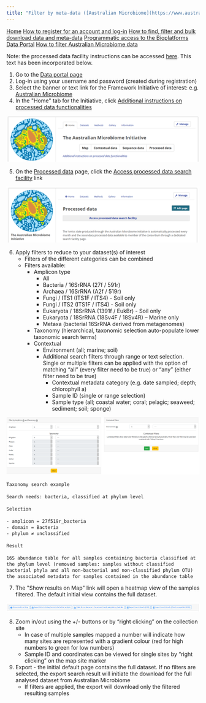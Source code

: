 ```yaml
---
title: "Filter by meta-data ([Australian Microbiome](https://www.australianmicrobiome.com/))"
---
```


<html>

<div class="sidenav">
  <a href="index.html">Home</a>
  <a href="registration_login.html">How to register for an account and log-in</a>
  <a href="find_filter_download.html">How to find, filter and bulk download data and meta-data</a>
  <a href="programmatic_access.html">Programmatic access to the Bioplatforms Data Portal</a>
  <a href="metadata_filter_ausmicrobiome.html">How to filter Australian Microbiome data</a>
</div>

</html>

Note: the processed data facility instructions can be accessed [here](https://data.bioplatforms.com/organization/pages/australian-microbiome/processed). This text has been incorporated below.

1. Go to the [Data portal page](https://data.bioplatforms.com/) 
2. Log-in using your username and password (created during registration)
3. Select the banner or text link for the Framework Initiative of interest: e.g. [Australian Microbiome](https://www.australianmicrobiome.com/)
4. In the "Home" tab for the Initiative, click [Additional instructions on processed data functionalities](https://data.bioplatforms.com/organization/pages/australian-microbiome/processed)

![](images/ami_link_1.png)

5. On the [Processed data](https://data.bioplatforms.com/organization/pages/australian-microbiome/processed) page, click the [Access processed data search facility](https://data.bioplatforms.com/bpa/otu/) link

![](images/ami_link_2.png)

6. Apply filters to reduce to your dataset(s) of interest
     - Filters of the different categories can be combined
     - Filters available:
          - Amplicon type     
               - All
               - Bacteria / 16SrRNA (27f / 591r) 
               - Archaea / 16SrRNA (A2f / 519r)
               - Fungi / ITS1 (ITS1F / ITS4) - Soil only
               - Fungi / ITS2 (ITS1F / ITS4) - Soil only
               - Eukaryota / 18SrRNA (1391f / EukBr) - Soil only
               - Eukaryota / 18SrRNA (18Sv4F / 18Sv4R) – Marine only
               - Metaxa (bacterial 16SrRNA derived from metagenomes)
          - Taxonomy (hierarchical, taxonomic selection auto-populate lower taxonomic search terms)
          - Contextual     
               - Environment (all; marine; soil)
               - Additional search filters through range or text selection. Single or multiple filters can be applied with the option of matching “all” (every filter need to be true) or “any” (either filter need to be true)         
                    - Contextual metadata category (e.g. date sampled; depth; chlorophyll a)
                    - Sample ID (single or range selection)
                    - Sample type (all; coastal water; coral; pelagic; seaweed; sediment; soil; sponge)

![](images/ami_processed_data.png)

```
Taxonomy search example

Search needs: bacteria, classified at phylum level

Selection

- amplicon = 27f519r_bacteria
- domain = Bacteria
- phylum ≠ unclassified

Result

16S abundance table for all samples containing bacteria classified at the phylum level (removed samples: samples without classified bacterial phyla and all non-bacterial and non-classified phylum OTU)
the associated metadata for samples contained in the abundance table
```

7. The "Show results on Map" link will open a heatmap view of the samples filtered. The default initial view contains the full dataset.

![](images/ami_processed_data_2.png)

8. Zoom in/out using the +/- buttons or by “right clicking” on the collection site
     - In case of multiple samples mapped a number will indicate how many sites are represented with a gradient colour (red for high numbers to green for low numbers)
     - Sample ID and coordinates can be viewed for single sites by “right clicking” on the map site marker
9. Export - the initial default page contains the full dataset. If no filters are selected, the export search result will initiate the download for the full analysed dataset from Australian Microbiome
     - If filters are applied, the export will download only the filtered resulting samples
